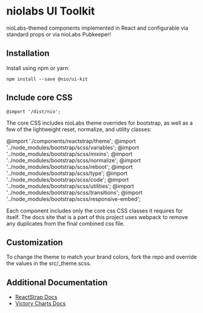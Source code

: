 # niolabs UI Toolkit

nioLabs-themed components implemented in React and configurable via standard props or via nioLabs Pubkeeper!

## Installation

Install using npm or yarn:

```
npm install --save @nio/ui-kit
```

## Include core CSS

```
@import '/dist/nio';
```

The core CSS includes nioLabs theme overrides for bootstrap, as well as a few of the lightweight reset, normalize, and utility classes:

@import './components/reactstrap/theme';
@import '../node_modules/bootstrap/scss/variables';
@import '../node_modules/bootstrap/scss/mixins';
@import '../node_modules/bootstrap/scss/normalize';
@import '../node_modules/bootstrap/scss/reboot';
@import '../node_modules/bootstrap/scss/type';
@import '../node_modules/bootstrap/scss/code';
@import '../node_modules/bootstrap/scss/utilities';
@import '../node_modules/bootstrap/scss/transitions';
@import '../node_modules/bootstrap/scss/responsive-embed';

Each component includes only the core css CSS classes it requires for itself. The docs site that is a part of this project uses webpack to remove any duplicates from the final combined css file.

## Customization

To change the theme to match your brand colors, fork the repo and override the values in the src/_theme.scss.

## Additional Documentation

- <a href="https://reactstrap.github.io/components/alerts/" target="_blank">ReactStrap Docs</a>
- <a href="http://formidable.com/open-source/victory/docs" target="_blank">Victory Charts Docs</a>

